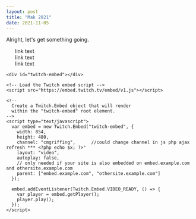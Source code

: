```yaml
---
layout: post
title: "Mak 2021"
date: 2021-11-05
---
```


Alright, let's get something going.

<ul style="list-style-type:none;">
<li><a href="https://youtube.com" style="text-decoration:none">link text</a> </li>
<li><a href="https://youtube.com" style="text-decoration:none">link text</a> </li> 
<li><a href="https://youtube.com" style="text-decoration:none">link text</a> </li>
</ul>

<!-- Add a placeholder for the Twitch embed -->
    <div id="twitch-embed"></div>

    <!-- Load the Twitch embed script -->
    <script src="https://embed.twitch.tv/embed/v1.js"></script>

    <!--
      Create a Twitch.Embed object that will render
      within the "twitch-embed" root element.
    -->
    <script type="text/javascript">
      var embed = new Twitch.Embed("twitch-embed", {
        width: 854,
        height: 480,
        channel: "cmgriffing",		//could change channel in js php ajax refresh *** <?php echo $x; ?>"
        layout: "video",
        autoplay: false,
        // only needed if your site is also embedded on embed.example.com and othersite.example.com 
        parent: ["embed.example.com", "othersite.example.com"]
      });

      embed.addEventListener(Twitch.Embed.VIDEO_READY, () => {
        var player = embed.getPlayer();
        player.play();
      });
    </script>
